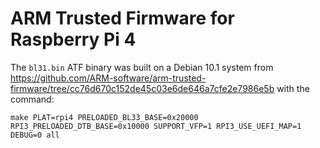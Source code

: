 ARM Trusted Firmware for Raspberry Pi 4
=======================================

The `bl31.bin` ATF binary was built on a Debian 10.1 system from
https://github.com/ARM-software/arm-trusted-firmware/tree/cc76d670c152de45c03e6de646a7cfe2e7986e5b
with the command:

```
make PLAT=rpi4 PRELOADED_BL33_BASE=0x20000 RPI3_PRELOADED_DTB_BASE=0x10000 SUPPORT_VFP=1 RPI3_USE_UEFI_MAP=1 DEBUG=0 all
```
